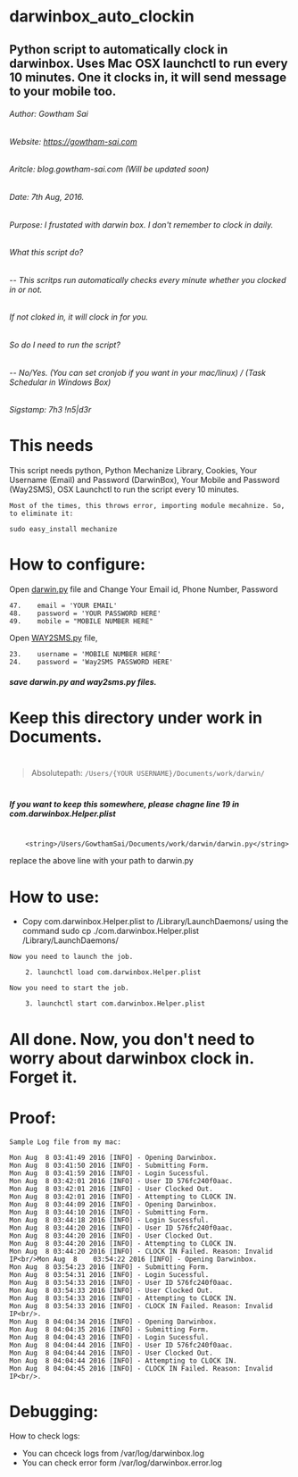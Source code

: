 # darwinbox_auto_clockin
## Python script to automatically clock in darwinbox. Uses Mac OSX launchctl to run every 10  minutes. One it clocks in, it will send message to your mobile too. 

###### Author: Gowtham Sai
###### Website: https://gowtham-sai.com
###### Aritcle: blog.gowtham-sai.com (Will be updated soon)
###### Date: 7th Aug, 2016.
###### Purpose: I frustated with darwin box. I don't remember to clock in daily. 
###### What this script do?
######		-- This scritps run automatically checks every minute whether you clocked in or not.
######			If not cloked in, it will clock in for you. 
###### So do I need to run the script?
######		-- No/Yes. (You can set cronjob if you want in your mac/linux) / (Task Schedular in Windows Box)
######
###### Sigstamp: 7h3 !n5|d3r
#
#
#
# This needs
This script needs python, Python Mechanize Library, Cookies, Your Username (Email) and Password (DarwinBox), Your Mobile and Password (Way2SMS), OSX Launchctl to run the script every 10 minutes.

` Most of the times, this throws error, importing module mecahnize. So, to eliminate it: `
  
    sudo easy_install mechanize

# How to configure:
Open [darwin.py](darwin.py) file and Change Your Email id, Phone Number, Password

    47.    email = 'YOUR EMAIL'
    48.    password = 'YOUR PASSWORD HERE'
    49.    mobile = "MOBILE NUMBER HERE"
        
Open [WAY2SMS.py](WAY2SMS.py) file, 
    
    23.    username = 'MOBILE NUMBER HERE'
    24.    password = 'Way2SMS PASSWORD HERE'
##### save darwin.py and way2sms.py files. 
#
#
#
#
# Keep this directory under work in Documents.
#
>  Absolutepath: `/Users/{YOUR USERNAME}/Documents/work/darwin/ `
#

##### If you want to keep this somewhere, please chagne line 19 in com.darwinbox.Helper.plist #
#

        <string>/Users/GowthamSai/Documents/work/darwin/darwin.py</string>
replace the above line with your path to darwin.py

#
#
# How to use:
            
* Copy com.darwinbox.Helper.plist to /Library/LaunchDaemons/ using the command sudo cp ./com.darwinbox.Helper.plist /Library/LaunchDaemons/

` Now you need to launch the job. `
        
        2. launchctl load com.darwinbox.Helper.plist    
    
` Now you need to start the job. `

        3. launchctl start com.darwinbox.Helper.plist

# All done. Now, you don't need to worry about darwinbox clock in. Forget it. 
##
# Proof:
` Sample Log file from my mac: `

    Mon Aug  8 03:41:49 2016 [INFO] - Opening Darwinbox.
    Mon Aug  8 03:41:50 2016 [INFO] - Submitting Form.
    Mon Aug  8 03:41:59 2016 [INFO] - Login Sucessful.
    Mon Aug  8 03:42:01 2016 [INFO] - User ID 576fc240f0aac.
    Mon Aug  8 03:42:01 2016 [INFO] - User Clocked Out.
    Mon Aug  8 03:42:01 2016 [INFO] - Attempting to CLOCK IN.
    Mon Aug  8 03:44:09 2016 [INFO] - Opening Darwinbox.
    Mon Aug  8 03:44:10 2016 [INFO] - Submitting Form.
    Mon Aug  8 03:44:18 2016 [INFO] - Login Sucessful.
    Mon Aug  8 03:44:20 2016 [INFO] - User ID 576fc240f0aac.
    Mon Aug  8 03:44:20 2016 [INFO] - User Clocked Out.
    Mon Aug  8 03:44:20 2016 [INFO] - Attempting to CLOCK IN.
    Mon Aug  8 03:44:20 2016 [INFO] - CLOCK IN Failed. Reason: Invalid IP<br/>Mon Aug  8    03:54:22 2016 [INFO] - Opening Darwinbox.
    Mon Aug  8 03:54:23 2016 [INFO] - Submitting Form.
    Mon Aug  8 03:54:31 2016 [INFO] - Login Sucessful.
    Mon Aug  8 03:54:33 2016 [INFO] - User ID 576fc240f0aac.
    Mon Aug  8 03:54:33 2016 [INFO] - User Clocked Out.
    Mon Aug  8 03:54:33 2016 [INFO] - Attempting to CLOCK IN.
    Mon Aug  8 03:54:33 2016 [INFO] - CLOCK IN Failed. Reason: Invalid IP<br/>.
    Mon Aug  8 04:04:34 2016 [INFO] - Opening Darwinbox.
    Mon Aug  8 04:04:35 2016 [INFO] - Submitting Form.
    Mon Aug  8 04:04:43 2016 [INFO] - Login Sucessful.
    Mon Aug  8 04:04:44 2016 [INFO] - User ID 576fc240f0aac.
    Mon Aug  8 04:04:44 2016 [INFO] - User Clocked Out.
    Mon Aug  8 04:04:44 2016 [INFO] - Attempting to CLOCK IN.
    Mon Aug  8 04:04:45 2016 [INFO] - CLOCK IN Failed. Reason: Invalid IP<br/>.





# Debugging:
How to check logs:

* You can chceck logs from /var/log/darwinbox.log
* You can check error form  /var/log/darwinbox.error.log



